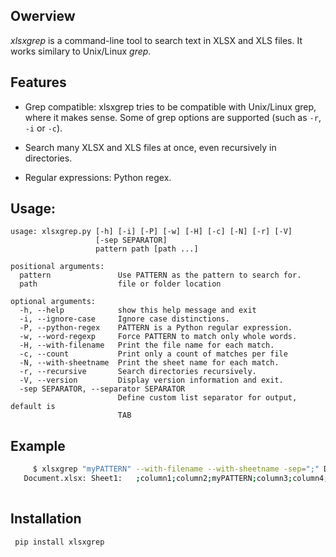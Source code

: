 ## Owerview

*xlsxgrep* is a command-line tool to search text in XLSX and XLS files. It works similary to Unix/Linux *grep*.


## Features

- Grep compatible: xlsxgrep tries to be compatible with Unix/Linux grep,
    where it makes sense. Some of grep options are supported (such as `-r`, `-i`  or `-c`).

- Search many XLSX and XLS files at once, even recursively in directories.

- Regular expressions: Python regex.

## Usage:
```
usage: xlsxgrep.py [-h] [-i] [-P] [-w] [-H] [-c] [-N] [-r] [-V]
                   [-sep SEPARATOR]
                   pattern path [path ...]

positional arguments:
  pattern               Use PATTERN as the pattern to search for.
  path                  file or folder location

optional arguments:
  -h, --help            show this help message and exit
  -i, --ignore-case     Ignore case distinctions.
  -P, --python-regex    PATTERN is a Python regular expression.
  -w, --word-regexp     Force PATTERN to match only whole words.
  -H, --with-filename   Print the file name for each match.
  -c, --count           Print only a count of matches per file
  -N, --with-sheetname  Print the sheet name for each match.
  -r, --recursive       Search directories recursively.
  -V, --version         Display version information and exit.
  -sep SEPARATOR, --separator SEPARATOR
                        Define custom list separator for output, default is
                        TAB
```

## Example

```sh
     $ xlsxgrep "myPATTERN" --with-filename --with-sheetname -sep=";" Document.xlsx
   Document.xlsx: Sheet1:   ;column1;column2;myPATTERN;column3;column4;column5;column6 
   
```
## Installation

```
 pip install xlsxgrep
 ```
 



 
 


